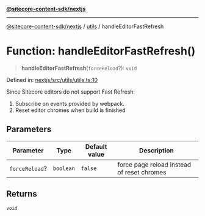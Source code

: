 [**@sitecore-content-sdk/nextjs**](../../README.md)

***

[@sitecore-content-sdk/nextjs](../../README.md) / [utils](../README.md) / handleEditorFastRefresh

# Function: handleEditorFastRefresh()

> **handleEditorFastRefresh**(`forceReload`?): `void`

Defined in: [nextjs/src/utils/utils.ts:10](https://github.com/Sitecore/xmc-jss-dev/blob/2d716c1b15bc7f650cb9eb490f393fec3b1f4809/packages/nextjs/src/utils/utils.ts#L10)

Since Sitecore editors do not support Fast Refresh:
1. Subscribe on events provided by webpack.
2. Reset editor chromes when build is finished

## Parameters

| Parameter | Type | Default value | Description |
| ------ | ------ | ------ | ------ |
| `forceReload`? | `boolean` | `false` | force page reload instead of reset chromes |

## Returns

`void`
